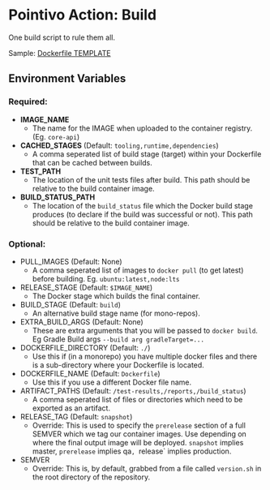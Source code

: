 # Pointivo Action: Build

One build script to rule them all.

Sample: [Dockerfile TEMPLATE](Dockerfile_TEMPLATE)


## Environment Variables

### Required:
- **IMAGE_NAME** 
  - The name for the IMAGE when uploaded to the container registry. (Eg. `core-api`)
- **CACHED_STAGES** (Default: `tooling,runtime,dependencies`)
    - A comma seperated list of build stage (target) within your Dockerfile that can be cached between builds.
- **TEST_PATH**
  - The location of the unit tests files after build. This path should be relative to the build container image.
- **BUILD_STATUS_PATH**
  - The location of the `build_status` file which the Docker build stage produces (to declare if the build was 
   successful or not). This path should be relative to the build container image.
  
### Optional:

- PULL_IMAGES (Default: None)
  - A comma seperated list of images to `docker pull` (to get latest) before building. Eg. `ubuntu:latest,node:lts`
- RELEASE_STAGE (Default: `$IMAGE_NAME`)
  - The Docker stage which builds the final container.
- BUILD_STAGE (Default: `build`)
  - An alternative build stage name (for mono-repos).
- EXTRA_BUILD_ARGS (Default: None)
  - These are extra arguments that you will be passed to `docker build`. Eg Gradle Build args `--build arg gradleTarget=...`
- DOCKERFILE_DIRECTORY (Default: `./`)
  - Use this if (in a monorepo) you have multiple docker files and there is a sub-directory where your Dockerfile is located.
- DOCKERFILE_NAME (Default: `Dockerfile`)
  - Use this if you use a different Docker file name.
- ARTIFACT_PATHS (Default: `/test-results,/reports,/build_status`)
  - A comma seperated list of files or directories which need to be exported as an artifact.
- RELEASE_TAG (Default: `snapshot`)
  - Override: This is used to specify the `prerelease` section of a full SEMVER which we tag our container images. Use depending on
  where the final output image will be deployed. `snapshot` implies master, `prerelease` implies qa`, `release` implies production.
- SEMVER
  - Override: This is, by default, grabbed from a file called `version.sh` in the root directory of the repository.
  